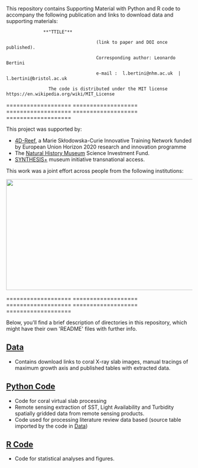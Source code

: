  
This repository contains Supporting Material with Python and R code to accompany the following publication and links to download data and supporting materials:

                  **"TTILE"**

                                      (link to paper and DOI once published).
                                      
                                      Corresponding author: Leonardo Bertini 
                                      
                                      e-mail :  l.bertini@nhm.ac.uk  | l.bertini@bristol.ac.uk

                    The code is distributed under the MIT license https://en.wikipedia.org/wiki/MIT_License


=================== =================== =================== =================== ===================

This project was supported by:
- [4D-Reef](https://www.4d-reef.eu/), a Marie Skłodowska-Curie Innovative Training Network funded by European Union Horizon 2020 research and innovation programme
- The [Natural History Museum](https://www.nhm.ac.uk/) Science Investment Fund. 
- [SYNTHESIS+](https://www.synthesys.info/) museum initiative transnational access.

This work was a joint effort across people from the following institutions:
<p align="center">
  <img src="https://github.com/LeoBertiniNHM/CoralTriangle_PoritesGrowthBaselines/blob/main/Figures/LogoInstitutions.png" height="300" width="600" >
</p>

=================== =================== =================== =================== ===================

Below, you'll find a brief description of directories in this repository, which might have their own 'README' files with further info.

## [Data](https://github.com/LeoBertiniNHM/CoralTriangle_PoritesGrowthBaselines/tree/203395d57e9f878457cb66a91f8b8be146ac4dc7/Data/)
- Contains download links to coral X-ray slab images, manual tracings of maximum growth axis and published tables with extracted data.

## [Python Code](https://github.com/LeoBertiniNHM/IndoPacific_PoritesGrowthBaselines/tree/c4b77aa746635c91fd8eca7461cfa2f973347977/Python%20Code)
- Code for coral virtual slab processing
- Remote sensing extraction of SST, Light Availability and Turbidity spatially gridded data from remote sensing products. 
- Code used for processing literature review data based (source table imported by the code in [Data](https://github.com/LeoBertiniNHM/CoralTriangle_PoritesGrowthBaselines/Data))

## [R Code](https://github.com/LeoBertiniNHM/IndoPacific_PoritesGrowthBaselines/tree/c4b77aa746635c91fd8eca7461cfa2f973347977/R%20Code)
- Code for statistical analyses and figures.
